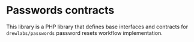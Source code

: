 # Passwords contracts

This library is a PHP library that defines base interfaces and contracts for `drewlabs/passwords` password resets workflow implementation.